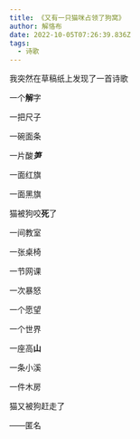 ```yaml
---
title: 《又有一只猫咪占领了狗窝》
author: 解恪布
date: 2022-10-05T07:26:39.836Z
tags:
  - 诗歌
---
```

我突然在草稿纸上发现了一首诗歌

一个**解**字


一把尺子


一碗面条


一片酸***笋***


一面红旗


一面黑旗


猫被狗咬**死**了


一间教室


一张桌椅


一节网课


一次暴怒


一个愿望


一个世界


一座高**山**


一条小溪


一件木房


猫又被狗赶走了



——匿名